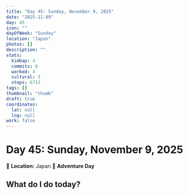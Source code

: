 ```yaml
---
title: "Day 45: Sunday, November 9, 2025"
date: "2025-11-09"
day: 45
icon: ""
dayOfWeek: "Sunday"
location: "Japan"
photos: []
description: ""
stats:
  kimbap: 4
  commits: 0
  worked: 4
  cultural: 3
  steps: 6713
tags: []
thumbnail: "thumb"
draft: true
coordinates:
  lat: null
  lng: null
work: false
---
```

# Day 45: Sunday, November 9, 2025

📍 **Location:** Japan
🎒 **Adventure Day**

## What do I do today?


